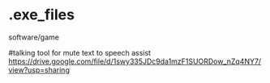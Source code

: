 # .exe_files
software/game 

#talking tool for mute
text to speech assist 
https://drive.google.com/file/d/1swy335JDc9da1mzF1SUORDow_nZq4NY7/view?usp=sharing
